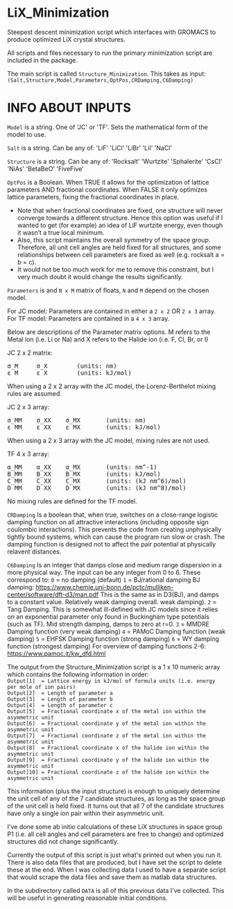 # LiX_Minimization
Steepest descent minimization script which interfaces with GROMACS to produce optimized LiX crystal structures.

All scripts and files necessary to run the primary minimization script are included in the package.

The main script is called `Structure_Minimization`. This takes as input:
`(Salt,Structure,Model,Parameters,OptPos,CRDamping,C6Damping)`


# INFO ABOUT INPUTS
`Model` is a string. One of 'JC' or 'TF'. Sets the mathematical form of the model to use.

`Salt` is a string. Can be any of: 'LiF' 'LiCl' 'LiBr' 'LiI' 'NaCl'

`Structure` is a string. Can be any of: 'Rocksalt' 'Wurtzite' 'Sphalerite' 'CsCl' 'NiAs' 'BetaBeO' 'FiveFive'

`OptPos` is a Boolean. When TRUE it allows for the optimization of lattice parameters AND fractional coordinates. When FALSE it only optimizes lattice parameters, fixing the fractional coordinates in place.
* Note that when fractional coordinates are fixed, one structure will never converge towards a different structure. Hence this option was useful if I wanted to get (for example) an idea of LiF wurtzite energy, even though it wasn’t a true local minimum. 
* Also, this script maintains the overall symmetry of the space group. Therefore, all unit cell angles are held fixed for all structures, and some relationships between cell parameters are fixed as well (e.g. rocksalt a = b = c).
* It would not be too much work for me to remove this constraint, but I very much doubt it would change the results significantly. 


`Parameters` is and `N x M` matrix of floats, `N` and `M` depend on the chosen model. 

For JC model: Parameters are contained in either a `2 x 2` OR `2 x 3` array.
For TF model: Parameters are contained in a `4 x 3` array.

Below are descriptions of the Parameter matrix options. M refers to the
Metal ion (i.e. Li or Na) and X refers to the Halide ion (i.e. F, Cl, Br,
or I)

JC 2 x 2 matrix:  
<pre>
σ_M     σ_X        (units: nm)  
ε_M     ε_X        (units: kJ/mol)
</pre>

When using a 2 x 2 array with the JC model, 
the Lorenz-Berthelot mixing rules are assumed.


JC 2 x 3 array:  
<pre>
σ_MM    σ_XX    σ_MX       (units: nm)  
ε_MM    ε_XX    ε_MX       (units: kJ/mol)
</pre>

When using a 2 x 3 array with the JC model, mixing rules are not used.


TF 4 x 3 array:  
<pre>
α_MM    α_XX    α_MX       (units: nm^-1)  
B_MM    B_XX    B_MX       (units: kJ/mol)  
C_MM    C_XX    C_MX       (units: (kJ nm^6)/mol)  
D_MM    D_XX    D_MX       (units: (kJ nm^8)/mol)
</pre>

No mixing rules are defined for the TF model.

`CRDamping` Is a boolean that, when true, switches on a close-range logistic damping function on all attractive interactions (including opposite sign coulombic interactions). This prevents the code from creating unphysically tightly bound systems, which can cause the program run slow or crash. The damping function is designed not to affect the pair potential at physically relavent distances.

`C6Damping` Is an integer that damps close and medium range dispersion in a more physical way. The input can be any integer from 0 to 6. These correspond to:
`0` = no damping (default)
`1` = BJ/rational damping BJ damping: https://www.chemie.uni-bonn.de/pctc/mulliken-center/software/dft-d3/man.pdf This is the same as in D3(BJ), and damps to a constant value. Relatively weak damping overall.
weak damping).
`2` = Tang Damping. This is somewhat ill-defined with JC models since it relies on an exponential parameter only found in Buckingham type potentials (such as TF). Mid strength damping, damps to zero at r=0.
`3` = MMDRE Damping function (very weak damping)
`4` = PAMoC Damping function (weak damping)
`5` = EHFSK Damping function (strong damping)
`6` = WY damping function (strongest damping)
For overview of damping functions 2-6: https://www.pamoc.it/kw_dfd.html


The output from the Structure_Minimization script is a 1 x 10 numeric array which contains the following information in order:  
`Output[1]  = Lattice energy in kJ/mol of formula units (i.e. energy per mole of ion pairs)`  
`Output[2]  = Length of parameter a`  
`Output[3]  = Length of parameter b`  
`Output[4]  = Length of parameter c`  
`Output[5]  = Fractional coordinate x of the metal ion within the asymmetric unit`  
`Output[6]  = Fractional coordinate y of the metal ion within the asymmetric unit`  
`Output[7]  = Fractional coordinate z of the metal ion within the asymmetric unit`  
`Output[8]  = Fractional coordinate x of the halide ion within the asymmetric unit`  
`Output[9]  = Fractional coordinate y of the halide ion within the asymmetric unit`  
`Output[10] = Fractional coordinate z of the halide ion within the asymmetric unit`  

This information (plus the input structure) is enough to uniquely determine the unit cell of any of the 7 candidate structures, as long as the space group of the unit cell is held fixed.
It turns out that all 7 of the candidate structures have only a single ion pair within their asymmetric unit.

I've done some ab initio calculations of these LiX structures in space group P1 (i.e. all cell angles and cell parameters are free to change) and optimized structures did not change significantly.

Currently the output of this script is just what's printed out when you run it. There is also data files that are produced, but I have set the script to delete these at the end. When I was collecting data I used to have a separate script that would scrape the data files and save them as matlab data structures.

In the subdirectory called `DATA` is all of this previous data I've collected. This will be useful in generating reasonable initial conditions.
